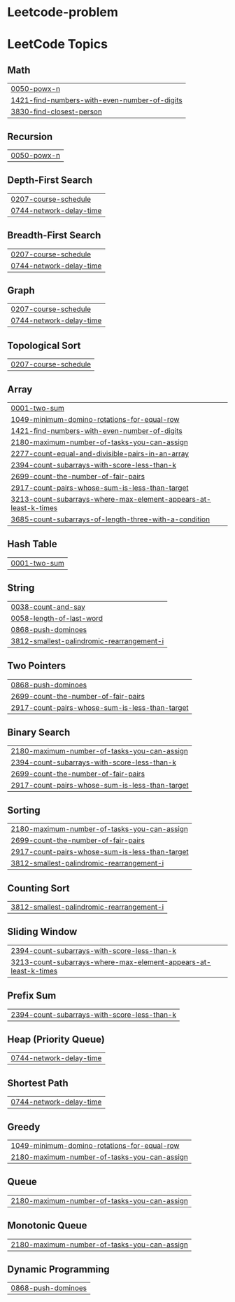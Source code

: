 # Leetcode-problem
<!---LeetCode Topics Start-->
# LeetCode Topics
## Math
|  |
| ------- |
| [0050-powx-n](https://github.com/hppy7/Leetcode-problem/tree/master/0050-powx-n) |
| [1421-find-numbers-with-even-number-of-digits](https://github.com/hppy7/Leetcode-problem/tree/master/1421-find-numbers-with-even-number-of-digits) |
| [3830-find-closest-person](https://github.com/hppy7/Leetcode-problem/tree/master/3830-find-closest-person) |
## Recursion
|  |
| ------- |
| [0050-powx-n](https://github.com/hppy7/Leetcode-problem/tree/master/0050-powx-n) |
## Depth-First Search
|  |
| ------- |
| [0207-course-schedule](https://github.com/hppy7/Leetcode-problem/tree/master/0207-course-schedule) |
| [0744-network-delay-time](https://github.com/hppy7/Leetcode-problem/tree/master/0744-network-delay-time) |
## Breadth-First Search
|  |
| ------- |
| [0207-course-schedule](https://github.com/hppy7/Leetcode-problem/tree/master/0207-course-schedule) |
| [0744-network-delay-time](https://github.com/hppy7/Leetcode-problem/tree/master/0744-network-delay-time) |
## Graph
|  |
| ------- |
| [0207-course-schedule](https://github.com/hppy7/Leetcode-problem/tree/master/0207-course-schedule) |
| [0744-network-delay-time](https://github.com/hppy7/Leetcode-problem/tree/master/0744-network-delay-time) |
## Topological Sort
|  |
| ------- |
| [0207-course-schedule](https://github.com/hppy7/Leetcode-problem/tree/master/0207-course-schedule) |
## Array
|  |
| ------- |
| [0001-two-sum](https://github.com/hppy7/Leetcode-problem/tree/master/0001-two-sum) |
| [1049-minimum-domino-rotations-for-equal-row](https://github.com/hppy7/Leetcode-problem/tree/master/1049-minimum-domino-rotations-for-equal-row) |
| [1421-find-numbers-with-even-number-of-digits](https://github.com/hppy7/Leetcode-problem/tree/master/1421-find-numbers-with-even-number-of-digits) |
| [2180-maximum-number-of-tasks-you-can-assign](https://github.com/hppy7/Leetcode-problem/tree/master/2180-maximum-number-of-tasks-you-can-assign) |
| [2277-count-equal-and-divisible-pairs-in-an-array](https://github.com/hppy7/Leetcode-problem/tree/master/2277-count-equal-and-divisible-pairs-in-an-array) |
| [2394-count-subarrays-with-score-less-than-k](https://github.com/hppy7/Leetcode-problem/tree/master/2394-count-subarrays-with-score-less-than-k) |
| [2699-count-the-number-of-fair-pairs](https://github.com/hppy7/Leetcode-problem/tree/master/2699-count-the-number-of-fair-pairs) |
| [2917-count-pairs-whose-sum-is-less-than-target](https://github.com/hppy7/Leetcode-problem/tree/master/2917-count-pairs-whose-sum-is-less-than-target) |
| [3213-count-subarrays-where-max-element-appears-at-least-k-times](https://github.com/hppy7/Leetcode-problem/tree/master/3213-count-subarrays-where-max-element-appears-at-least-k-times) |
| [3685-count-subarrays-of-length-three-with-a-condition](https://github.com/hppy7/Leetcode-problem/tree/master/3685-count-subarrays-of-length-three-with-a-condition) |
## Hash Table
|  |
| ------- |
| [0001-two-sum](https://github.com/hppy7/Leetcode-problem/tree/master/0001-two-sum) |
## String
|  |
| ------- |
| [0038-count-and-say](https://github.com/hppy7/Leetcode-problem/tree/master/0038-count-and-say) |
| [0058-length-of-last-word](https://github.com/hppy7/Leetcode-problem/tree/master/0058-length-of-last-word) |
| [0868-push-dominoes](https://github.com/hppy7/Leetcode-problem/tree/master/0868-push-dominoes) |
| [3812-smallest-palindromic-rearrangement-i](https://github.com/hppy7/Leetcode-problem/tree/master/3812-smallest-palindromic-rearrangement-i) |
## Two Pointers
|  |
| ------- |
| [0868-push-dominoes](https://github.com/hppy7/Leetcode-problem/tree/master/0868-push-dominoes) |
| [2699-count-the-number-of-fair-pairs](https://github.com/hppy7/Leetcode-problem/tree/master/2699-count-the-number-of-fair-pairs) |
| [2917-count-pairs-whose-sum-is-less-than-target](https://github.com/hppy7/Leetcode-problem/tree/master/2917-count-pairs-whose-sum-is-less-than-target) |
## Binary Search
|  |
| ------- |
| [2180-maximum-number-of-tasks-you-can-assign](https://github.com/hppy7/Leetcode-problem/tree/master/2180-maximum-number-of-tasks-you-can-assign) |
| [2394-count-subarrays-with-score-less-than-k](https://github.com/hppy7/Leetcode-problem/tree/master/2394-count-subarrays-with-score-less-than-k) |
| [2699-count-the-number-of-fair-pairs](https://github.com/hppy7/Leetcode-problem/tree/master/2699-count-the-number-of-fair-pairs) |
| [2917-count-pairs-whose-sum-is-less-than-target](https://github.com/hppy7/Leetcode-problem/tree/master/2917-count-pairs-whose-sum-is-less-than-target) |
## Sorting
|  |
| ------- |
| [2180-maximum-number-of-tasks-you-can-assign](https://github.com/hppy7/Leetcode-problem/tree/master/2180-maximum-number-of-tasks-you-can-assign) |
| [2699-count-the-number-of-fair-pairs](https://github.com/hppy7/Leetcode-problem/tree/master/2699-count-the-number-of-fair-pairs) |
| [2917-count-pairs-whose-sum-is-less-than-target](https://github.com/hppy7/Leetcode-problem/tree/master/2917-count-pairs-whose-sum-is-less-than-target) |
| [3812-smallest-palindromic-rearrangement-i](https://github.com/hppy7/Leetcode-problem/tree/master/3812-smallest-palindromic-rearrangement-i) |
## Counting Sort
|  |
| ------- |
| [3812-smallest-palindromic-rearrangement-i](https://github.com/hppy7/Leetcode-problem/tree/master/3812-smallest-palindromic-rearrangement-i) |
## Sliding Window
|  |
| ------- |
| [2394-count-subarrays-with-score-less-than-k](https://github.com/hppy7/Leetcode-problem/tree/master/2394-count-subarrays-with-score-less-than-k) |
| [3213-count-subarrays-where-max-element-appears-at-least-k-times](https://github.com/hppy7/Leetcode-problem/tree/master/3213-count-subarrays-where-max-element-appears-at-least-k-times) |
## Prefix Sum
|  |
| ------- |
| [2394-count-subarrays-with-score-less-than-k](https://github.com/hppy7/Leetcode-problem/tree/master/2394-count-subarrays-with-score-less-than-k) |
## Heap (Priority Queue)
|  |
| ------- |
| [0744-network-delay-time](https://github.com/hppy7/Leetcode-problem/tree/master/0744-network-delay-time) |
## Shortest Path
|  |
| ------- |
| [0744-network-delay-time](https://github.com/hppy7/Leetcode-problem/tree/master/0744-network-delay-time) |
## Greedy
|  |
| ------- |
| [1049-minimum-domino-rotations-for-equal-row](https://github.com/hppy7/Leetcode-problem/tree/master/1049-minimum-domino-rotations-for-equal-row) |
| [2180-maximum-number-of-tasks-you-can-assign](https://github.com/hppy7/Leetcode-problem/tree/master/2180-maximum-number-of-tasks-you-can-assign) |
## Queue
|  |
| ------- |
| [2180-maximum-number-of-tasks-you-can-assign](https://github.com/hppy7/Leetcode-problem/tree/master/2180-maximum-number-of-tasks-you-can-assign) |
## Monotonic Queue
|  |
| ------- |
| [2180-maximum-number-of-tasks-you-can-assign](https://github.com/hppy7/Leetcode-problem/tree/master/2180-maximum-number-of-tasks-you-can-assign) |
## Dynamic Programming
|  |
| ------- |
| [0868-push-dominoes](https://github.com/hppy7/Leetcode-problem/tree/master/0868-push-dominoes) |
<!---LeetCode Topics End-->